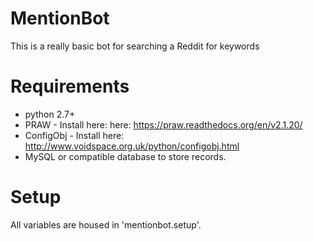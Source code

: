 # MentionBot
This is a really basic bot for searching a Reddit for keywords

# Requirements
 - python 2.7+
 - PRAW - Install here: here: https://praw.readthedocs.org/en/v2.1.20/
 - ConfigObj - Install here: http://www.voidspace.org.uk/python/configobj.html
 - MySQL or compatible database to store records.

# Setup
All variables are housed in 'mentionbot.setup'.
